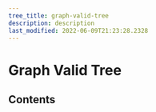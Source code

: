 ```yaml
---
tree_title: graph-valid-tree
description: description
last_modified: 2022-06-09T21:23:28.2328
---
```


# Graph Valid Tree

## Contents
